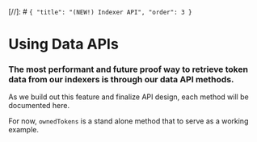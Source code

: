 [//]: # `{ "title": "(NEW!) Indexer API", "order": 3 }`
# Using Data APIs

### The most performant and future proof way to retrieve token data from our indexers is through our data API methods.

As we build out this feature and finalize API design, each method will be documented here.

For now, `ownedTokens` is a stand alone method that to serve as a working example.


